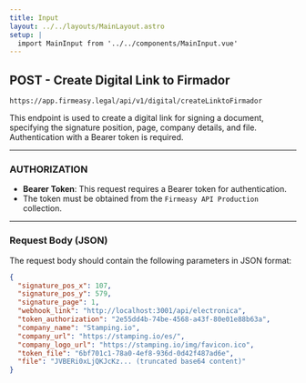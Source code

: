 ```yaml
---
title: Input
layout: ../../layouts/MainLayout.astro
setup: |
  import MainInput from '../../components/MainInput.vue'
---
```


## POST - Create Digital Link to Firmador

`https://app.firmeasy.legal/api/v1/digital/createLinktoFirmador`

This endpoint is used to create a digital link for signing a document, specifying the signature position, page, company details, and file. Authentication with a Bearer token is required.

---

### AUTHORIZATION

- **Bearer Token**: This request requires a Bearer token for authentication.
- The token must be obtained from the `Firmeasy API Production` collection.

---

### Request Body (JSON)

The request body should contain the following parameters in JSON format:

```json
{
  "signature_pos_x": 107,
  "signature_pos_y": 579,
  "signature_page": 1,
  "webhook_link": "http://localhost:3001/api/electronica",
  "token_authorization": "2e55dd4b-74be-4568-a43f-80e01e88b63a",
  "company_name": "Stamping.io",
  "company_url": "https://stamping.io/es/",
  "company_logo_url": "https://stamping.io/img/favicon.ico",
  "token_file": "6bf701c1-78a0-4ef8-936d-0d42f487ad6e",
  "file": "JVBERi0xLjQKJcKz... (truncated base64 content)"
}